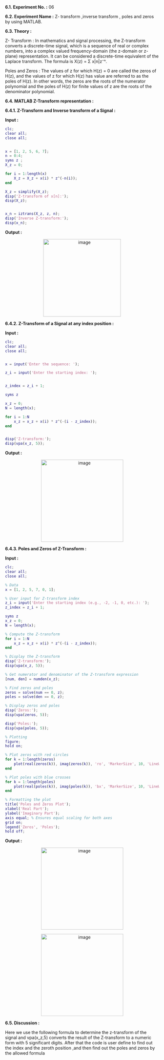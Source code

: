 
**6.1. Experiment No. :** 06

**6.2. Experiment Name :**  Z- transform ,inverse transform , poles and zeros by using MATLAB.

**6.3. Theory :**

<p text-align="justify">
  
Z- Transform : 
In mathematics and signal processing, the Z-transform converts a discrete-time signal, which is a sequence of real or complex numbers, into a complex valued frequency-domain (the z-domain or z-plane) representation. It can be considered a discrete-time equivalent of the Laplace transform. The formula is X(z) = Σ x|n|z⁻ⁿ.

Poles and Zeros :
The values of z for which H(z) = 0 are called the zeros of H(z), and the values of z for which H(z) has value are referred to as the poles of H(z). In other words, the zeros are the roots of the numerator polynomial and the poles of H(z) for finite values of z are the roots of the denominator polynomial.

</p>



**6.4. MATLAB Z-Transform representation :**

**6.4.1. Z-Transform  and Inverse transform of a Signal :**

**Input :**

```matlab
clc;
clear all;
close all;

 
x = [1, 2, 5, 6, 7]; 
n = 0:4;           
syms z ;      
X_z = 0;

for i = 1:length(x) 
    X_z = X_z + x(i) * z^(-n(i)); 
end 

X_z = simplify(X_z); 
disp('Z-transform of x[n]:'); 
disp(X_z); 


x_n = iztrans(X_z, z, n); 
disp('Inverse Z-transform:'); 
disp(x_n);

```

**Output :**

<p align="center">

 
 <img  width="254px" alt="image" src="https://github.com/user-attachments/assets/ccf7970c-7a26-47ff-a61c-1c0d852eb1aa">


</p>



**6.4.2. Z-Transform of a Signal at any index position :** 

**Input :**

```matlab
clc;
clear all;
close all;


x = input('Enter the sequence: ');

z_i = input('Enter the starting index: ');


z_index = z_i + 1;

syms z

x_z = 0;
N = length(x);

for i = 1:N
    x_z = x_z + x(i) * z^(-(i - z_index));
end


disp('Z-transform:');
disp(vpa(x_z, 5));
```

**Output :**

<p align="center">

<img width="269" alt="image" src="https://github.com/user-attachments/assets/88a522a1-de0b-4897-b2fd-4a4376d41968">


</p>



**6.4.3. Poles and Zeros of Z-Transform :** 

**Input :**

```matlab
clc;
clear all;
close all;

% Data
x = [1, 2, 5, 7, 0, 1];

% User input for Z-transform index
z_i = input('Enter the starting index (e.g., -2, -1, 0, etc.): ');
z_index = z_i + 1;

syms z
x_z = 0;
N = length(x);

% Compute the Z-transform
for i = 1:N
    x_z = x_z + x(i) * z^(-(i - z_index));
end

% Display the Z-transform
disp('Z-transform:');
disp(vpa(x_z, 5));

% Get numerator and denominator of the Z-transform expression
[num, den] = numden(x_z);

% Find zeros and poles
zeros = solve(num == 0, z);
poles = solve(den == 0, z);

% Display zeros and poles
disp('Zeros:');
disp(vpa(zeros, 5));

disp('Poles:');
disp(vpa(poles, 5));

% Plotting
figure;
hold on;

% Plot zeros with red circles
for k = 1:length(zeros)
    plot(real(zeros(k)), imag(zeros(k)), 'ro', 'MarkerSize', 10, 'LineWidth', 2);
end

% Plot poles with blue crosses
for k = 1:length(poles)
    plot(real(poles(k)), imag(poles(k)), 'bx', 'MarkerSize', 10, 'LineWidth', 2);
end

% Formatting the plot
title('Poles and Zeros Plot');
xlabel('Real Part');
ylabel('Imaginary Part');
axis equal; % Ensures equal scaling for both axes
grid on;
legend('Zeros', 'Poles');
hold off;

```

**Output :**

<p align="center">
 
  
  <img width="269" alt="image" src="https://github.com/user-attachments/assets/2bcb7c0a-d28c-4667-b105-f155fd7f0a35">

</p>

<p align="center">
 
  
  <img width="269" alt="image" src="https://github.com/user-attachments/assets/325609f0-6f29-4c02-922c-2d1e76488127">


</p>


**6.5. Discussion :**

<p text-align="justify">

 Here we use the following formula to determine the z-transform of the signal and vpa(x_z,5) converts the result of the Z-transform to a numeric form with 5 significant digits. After that the code is user define to find out the index and the zeroth position ,and then find out the poles and zeros by the allowed formula


</p>
 


